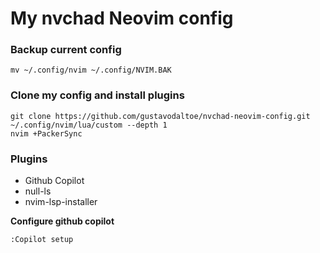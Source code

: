 # My nvchad Neovim config

### Backup current config

`mv ~/.config/nvim ~/.config/NVIM.BAK`

### Clone my config and install plugins

```
git clone https://github.com/gustavodaltoe/nvchad-neovim-config.git ~/.config/nvim/lua/custom --depth 1
nvim +PackerSync
```

### Plugins

- Github Copilot
- null-ls
- nvim-lsp-installer

**Configure github copilot**

`:Copilot setup`



